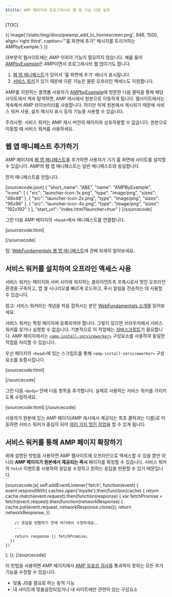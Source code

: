 ```yaml
---
$title: AMP 페이지에 프로그레시브 웹 앱 기능 사용 설정
---
```


[TOC]

{{ image('/static/img/docs/pwamp_add_to_homescreen.png', 848, 1500, align='right third', caption='"홈 화면에 추가" 메시지를 트리거하는 AMPbyExample.') }}

대부분의 웹사이트에는 AMP 이외의 기능이 필요하지 않습니다. 예를 들어 [AMPbyExample](http://ampbyexample.com/)은 AMP이면서 프로그레시브 웹 앱이기도 합니다.

1. [웹 앱 매니페스트](https://developers.google.com/web/fundamentals/engage-and-retain/web-app-manifest/)가 있어서 '홈 화면에 추가' 배너가 표시됩니다.
1. [서비스 워커](https://developers.google.com/web/fundamentals/getting-started/primers/service-workers)가 있기 때문에 다른 기능은 물론 오프라인 액세스도 지원합니다.

AMP를 지원하는 플랫폼 사용자가 [AMPbyExample](http://ampbyexample.com/)에 방문한 다음 클릭을 통해 해당 사이트에서 계속 탐색하면, AMP 캐시에서 원본으로 이동하게 됩니다. 웹사이트에서는 계속해서 AMP 라이브러리를 사용합니다. 하지만 이제 원본에서 게시되기 때문에 서비스 워커 사용, 설치 메시지 표시 등의 기능을 사용할 수 있습니다.

주의사항: 서비스 워커는 AMP 캐시 버전의 페이지와 상호작용할 수 없습니다. 원본으로 이동할 때 서비스 워커를 사용하세요.

## 웹 앱 매니페스트 추가하기

AMP 페이지에 [웹 앱 매니페스트](https://developers.google.com/web/fundamentals/engage-and-retain/web-app-manifest/)를 추가하면 사용자가 기기 홈 화면에 사이트를 설치할 수 있습니다. AMP의 웹 앱 매니페스트는 일반 매니페스트와 동일합니다.

먼저 매니페스트를 만듭니다.

[sourcecode:json]
{
  "short_name": "ABE",
  "name": "AMPByExample",
  "icons": [
    {
      "src": "launcher-icon-1x.png",
      "type": "image/png",
      "sizes": "48x48"
    },
    {
      "src": "launcher-icon-2x.png",
      "type": "image/png",
      "sizes": "96x96"
    },
    {
      "src": "launcher-icon-4x.png",
      "type": "image/png",
      "sizes": "192x192"
    }
  ],
  "start_url": "index.html?launcher=true"
}
[/sourcecode]

그런 다음 AMP 페이지의 `<head>`에서 매니페스트를 연결합니다.

[sourcecode:html]
<link rel="manifest" href="/manifest.json">
[/sourcecode]

팁: [WebFundamentals 웹 앱 매니페스트](https://developers.google.com/web/fundamentals/engage-and-retain/web-app-manifest/)에 관해 자세히 알아보세요.

## 서비스 워커를 설치하여 오프라인 액세스 사용

서비스 워커는 페이지와 서버 사이에 위치하는 클라이언트측 프록시로서 멋진 오프라인 환경을 구축하고, 앱 셸 시나리오를 빠르게 로드하고, 푸시 알림을 전송하는 데 사용할 수 있습니다.

참고: 서비스 워커라는 개념을 처음 접하시는 분은 [WebFundamentals 소개](https://developers.google.com/web/fundamentals/getting-started/primers/service-workers)를 읽어보세요.

서비스 워커는 특정 페이지에 등록되어야 합니다. 그렇지 않으면 브라우저에서 서비스 워커를 찾거나 실행할 수 없습니다. 기본적으로 이 작업에는 [자바스크립트](https://developers.google.com/web/fundamentals/instant-and-offline/service-worker/registration)가 필요합니다. AMP 페이지에서는 [`<amp-install-serviceworker>`](/ko/docs/reference/components/amp-install-serviceworker.html) 구성요소를 사용하여 동일한 작업을 처리할 수 있습니다.

우선 페이지의 `<head>`에 있는 스크립트를 통해 `<amp-install-serviceworker>` 구성요소를 포함시킵니다.

[sourcecode:html]
<script async custom-element="amp-install-serviceworker"
  src="https://cdn.ampproject.org/v0/amp-install-serviceworker-0.1.js"></script>
[/sourcecode]

그런 다음 `<body>` 안에 다음 항목을 추가합니다. 실제로 사용하는 서비스 워커를 가리키도록 수정하세요.

[sourcecode:html]
<amp-install-serviceworker
      src="https://www.your-domain.com/serviceworker.js"
      layout="nodisplay">
</amp-install-serviceworker>
[/sourcecode]

사용자가 원본에 있는 AMP 페이지(AMP 캐시에서 제공되는 최초 클릭과는 다름)로 이동하면 서비스 워커가 중심이 되어 [여러 가지 멋진 작업](https://developers.google.com/web/fundamentals/instant-and-offline/offline-ux)을 할 수 있게 됩니다.

## 서비스 워커를 통해 AMP 페이지 확장하기

위에 설명된 방법을 사용하면 AMP 웹사이트에 오프라인으로 액세스할 수 있을 뿐만 아니라 **AMP 페이지가 원본에서 제공되는 즉시** 페이지를 확장할 수 있습니다. 서비스 워커의 `fetch` 이벤트를 사용하여 응답을 수정하고 원하는 응답을 반환할 수 있기 때문입니다.

[sourcecode:js]
self.addEventListener('fetch', function(event) {
  event.respondWith(
    caches.open('mysite').then(function(cache) {
      return cache.match(event.request).then(function(response) {
        var fetchPromise = fetch(event.request).then(function(networkResponse) {
          cache.put(event.request, networkResponse.clone());
          return networkResponse;
        })

        // 응답을 반환하기 전에 여기에서 수정하세요..
        ...

        return response || fetchPromise;
      })
    })
  );
});
[/sourcecode]

이 방법을 사용하면 AMP 페이지에서
[AMP 유효성 검사](/ko/docs/guides/validate.html)를 통과하지 못하는 모든 추가 기능을 수정할 수 있습니다.

* 맞춤 JS를 필요로 하는 동적 기능
* 내 사이트에 맞춤설정되었거나 내 사이트에만 관련이 있는 구성요소


